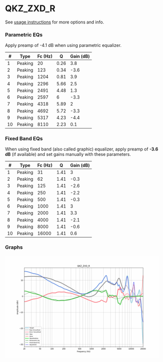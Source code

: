 # QKZ_ZXD_R
See [usage instructions](https://github.com/jaakkopasanen/AutoEq#usage) for more options and info.

### Parametric EQs
Apply preamp of -4.1 dB when using parametric equalizer.

|   # | Type    |   Fc (Hz) |    Q |   Gain (dB) |
|-----|---------|-----------|------|-------------|
|   1 | Peaking |        20 | 0.26 |         3.8 |
|   2 | Peaking |       123 | 0.34 |        -3.6 |
|   3 | Peaking |      1204 | 0.81 |         3.9 |
|   4 | Peaking |      2296 | 5.66 |         2.5 |
|   5 | Peaking |      2491 | 4.48 |         1.3 |
|   6 | Peaking |      2597 | 6    |        -3.3 |
|   7 | Peaking |      4318 | 5.89 |         2   |
|   8 | Peaking |      4692 | 5.72 |        -3.3 |
|   9 | Peaking |      5317 | 4.23 |        -4.4 |
|  10 | Peaking |      8110 | 2.23 |         0.1 |

### Fixed Band EQs
When using fixed band (also called graphic) equalizer, apply preamp of **-3.6 dB** (if available) and set gains manually with these parameters.

|   # | Type    |   Fc (Hz) |    Q |   Gain (dB) |
|-----|---------|-----------|------|-------------|
|   1 | Peaking |        31 | 1.41 |         3   |
|   2 | Peaking |        62 | 1.41 |        -0.3 |
|   3 | Peaking |       125 | 1.41 |        -2.6 |
|   4 | Peaking |       250 | 1.41 |        -2.2 |
|   5 | Peaking |       500 | 1.41 |        -0.3 |
|   6 | Peaking |      1000 | 1.41 |         3   |
|   7 | Peaking |      2000 | 1.41 |         3.3 |
|   8 | Peaking |      4000 | 1.41 |        -2.1 |
|   9 | Peaking |      8000 | 1.41 |        -0.6 |
|  10 | Peaking |     16000 | 1.41 |         0.6 |

### Graphs
![](./QKZ_ZXD_R.png)
